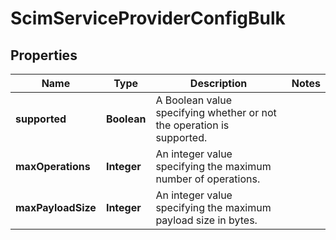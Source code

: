 

# ScimServiceProviderConfigBulk

## Properties

Name | Type | Description | Notes
------------ | ------------- | ------------- | -------------
**supported** | **Boolean** | A Boolean value specifying whether or not the operation is supported. | 
**maxOperations** | **Integer** | An integer value specifying the maximum number of operations. | 
**maxPayloadSize** | **Integer** | An integer value specifying the maximum payload size in bytes. | 




